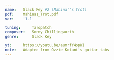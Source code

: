 ```yaml
---
name:   Slack Key #2 (Mahina''s Trot)
pdf:    Mahinas_Trot.pdf
ver:    '1.1'

tuning:     Taropatch
composer:   Sonny Chillingworth
genre:      Slack Key

yt:     https://youtu.be/aumrfY4ppWI
note:   Adapted from Ozzie Kotani's guitar tabs
---
```

